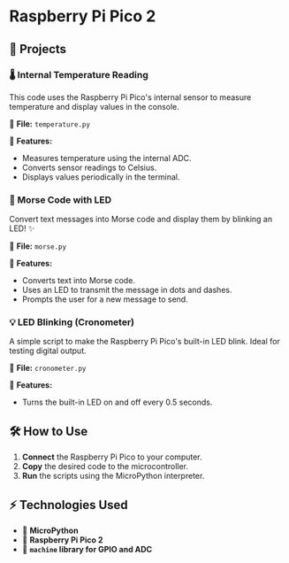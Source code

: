 # Raspberry Pi Pico 2

## 📌 Projects

### 🌡️ Internal Temperature Reading

This code uses the Raspberry Pi Pico's internal sensor to measure temperature and display values in the console.

📄 **File:** `temperature.py`

🔹 **Features:**
- Measures temperature using the internal ADC.
- Converts sensor readings to Celsius.
- Displays values periodically in the terminal.

### 📡 Morse Code with LED

Convert text messages into Morse code and display them by blinking an LED! ✨

📄 **File:** `morse.py`

🔹 **Features:**
- Converts text into Morse code.
- Uses an LED to transmit the message in dots and dashes.
- Prompts the user for a new message to send.

### 💡 LED Blinking (Cronometer)

A simple script to make the Raspberry Pi Pico's built-in LED blink. Ideal for testing digital output.

📄 **File:** `cronometer.py`

🔹 **Features:**
- Turns the built-in LED on and off every 0.5 seconds.

## 🛠️ How to Use

1. **Connect** the Raspberry Pi Pico to your computer.
2. **Copy** the desired code to the microcontroller.
3. **Run** the scripts using the MicroPython interpreter.

## ⚡ Technologies Used
- 🐍 **MicroPython**
- 🔌 **Raspberry Pi Pico 2**
- 💾 **`machine` library for GPIO and ADC**